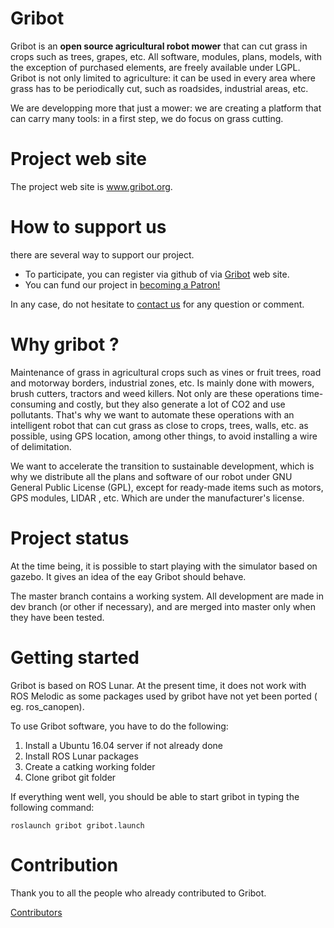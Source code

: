 # Gribot

Gribot is an **open source agricultural robot mower** that can cut grass in crops such as trees, grapes, etc. All software, modules, plans, models, with the exception of purchased elements, are freely available under LGPL.
Gribot is not only limited to agriculture: it can be used in every area where grass has to be periodically cut, such as 
roadsides, industrial areas, etc.

We are developping more that just a mower: we are creating a platform that can carry many tools: in a first step, we do focus on grass cutting.

# Project web site

The project web site is www.gribot.org.

# How to support us

there are several way to support our project.
* To participate, you can register via github of via <a href="https://gribot.org/i-would-like-to-participate/">Gribot</a> web site.
* You can fund our project in <a href="https://www.patreon.com/bePatron?u=11801662" data-patreon-widget-type="become-patron-button">becoming a Patron!</a>

In any case, do not hesitate to <a href="https://gribot.org/contact-us/">contact us</a> for any question or comment.

# Why gribot ?

Maintenance of grass in agricultural crops such as vines or fruit trees, road and motorway borders,
industrial zones, etc. Is mainly done with mowers, brush cutters, tractors and weed killers. Not only
are these operations time-consuming and costly, but they also generate a lot of CO2 and use pollutants.
That's why we want to automate these operations with an intelligent robot that can cut grass as close
to crops, trees, walls, etc. as possible, using GPS location, among other things, to avoid installing a
wire of delimitation.

We want to accelerate the transition to sustainable development, which is why we distribute all the
plans and software of our robot under GNU General Public License (GPL), except for ready-made
items such as motors, GPS modules, LIDAR , etc. Which are under the manufacturer's license.

# Project status

At the time being, it is possible to start playing with the simulator based on gazebo. It gives an idea of the eay Gribot should behave.

The master branch contains a working system. All development are made in dev branch (or other if necessary), and are merged into master only when they have been tested.

# Getting started 

Gribot is based on ROS Lunar. At the present time, it does not work with ROS Melodic as some packages used by gribot have not yet been ported ( eg. ros_canopen).

To use Gribot software, you have to do the following:

1. Install a Ubuntu 16.04 server if not already done
2. Install ROS Lunar packages
3. Create a catking working folder
4. Clone gribot git folder

If everything went well, you should be able to start gribot in typing the following command:

```
roslaunch gribot gribot.launch
```

# Contribution

Thank you to all the people who already contributed to Gribot.

<a href="https://github.com/guycorbaz/gribot/graphs/contributors">Contributors</a>
